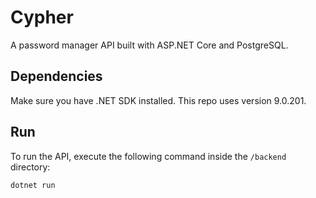 # Cypher

A password manager API built with ASP.NET Core and PostgreSQL.

## Dependencies

Make sure you have .NET SDK installed. This repo uses version 9.0.201.

## Run

To run the API, execute the following command inside the `/backend` directory:

```bash
dotnet run
```